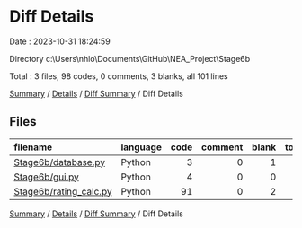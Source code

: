 # Diff Details

Date : 2023-10-31 18:24:59

Directory c:\\Users\\nhlo\\Documents\\GitHub\\NEA_Project\\Stage6b

Total : 3 files,  98 codes, 0 comments, 3 blanks, all 101 lines

[Summary](results.md) / [Details](details.md) / [Diff Summary](diff.md) / Diff Details

## Files
| filename | language | code | comment | blank | total |
| :--- | :--- | ---: | ---: | ---: | ---: |
| [Stage6b/database.py](/Stage6b/database.py) | Python | 3 | 0 | 1 | 4 |
| [Stage6b/gui.py](/Stage6b/gui.py) | Python | 4 | 0 | 0 | 4 |
| [Stage6b/rating_calc.py](/Stage6b/rating_calc.py) | Python | 91 | 0 | 2 | 93 |

[Summary](results.md) / [Details](details.md) / [Diff Summary](diff.md) / Diff Details